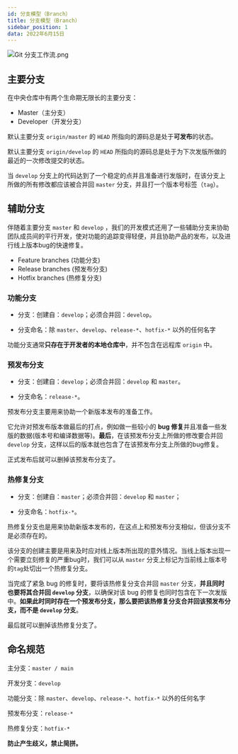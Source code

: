 ```yaml
---
id: 分支模型（Branch）
title: 分支模型（Branch）
sidebar_position: 1
data: 2022年6月15日
---
```


![Git 分支工作流.png](https://static.7wate.com/img/2021/08/24/c5a50e99dde5f.png)

## 主要分支

在中央仓库中有两个生命期无限长的主要分支：

- Master（主分支）
- Developer（开发分支）

默认主要分支 `origin/master` 的 `HEAD` 所指向的源码总是处于**可发布**的状态。

默认主要分支 `origin/develop` 的 `HEAD` 所指向的源码总是处于为下次发版所做的最近的一次修改提交的状态。

当 `develop` 分支上的代码达到了一个稳定的点并且准备进行发版时，在该分支上所做的所有修改都应该被合并回 `master` 分支，并且打一个版本号标签（`tag`）。

## 辅助分支

伴随着主要分支 `master` 和 `develop` ，我们的开发模式还用了一些辅助分支来协助团队成员间的平行开发，使对功能的追踪变得轻便，并且协助产品的发布，以及进行线上版本bug的快速修复。

- Feature branches (功能分支)
- Release branches (预发布分支)
- Hotfix branches (热修复分支)

### 功能分支

- 分支：创建自：`develop`；必须合并回：`develop`。

- 分支命名：除 `master`、`develop`、`release-*`、`hotfix-*` 以外的任何名字

功能分支通常**只存在于开发者的本地仓库中**，并不包含在远程库 `origin` 中。

### 预发布分支

- 分支：创建自：`develop`；必须合并回：`develop` 和 `master`。

- 分支命名：`release-*`。

预发布分支主要用来协助一个新版本发布的准备工作。

它允许对预发布版本做最后的打点，例如做一些较小的 **bug 修复**并且准备一些发版的数据(版本号和编译数据等)。**最后**，在该预发布分支上所做的修改要合并回 `develop` 分支，这样以后的版本就也包含了在该预发布分支上所做的bug修复。

正式发布后就可以删掉该预发布分支了。

### 热修复分支

- 分支：创建自：`master`；必须合并回：`develop` 和 `master`；

- 分支命名：`hotfix-*`。

热修复分支也是用来协助新版本发布的，在这点上和预发布分支相似，但该分支不是必须存在的。

该分支的创建主要是用来及时应对线上版本所出现的意外情况。当线上版本出现一个需要立刻修复的严重bug时，我们可以从 `master` 分支上标记为当前线上版本号的`tag`处切出一个热修复分支。

当完成了紧急 bug 的修复时，要将该热修复分支合并回 `master` 分支，**并且同时也要将其合并回 `develop` 分支**，以确保对该 bug 的修复也同时包含在下一次发版中。**如果此时同时存在一个预发布分支，那么要把该热修复分支合并回该预发布分支，而不是 `develop` 分支**。

最后就可以删掉该热修复分支了。

## 命名规范

主分支：`master / main`

开发分支：`develop`

功能分支：除 `master`、`develop`、`release-*`、`hotfix-*` 以外的任何名字

预发布分支：`release-*`

热修复分支：`hotfix-*`

**防止产生歧义，禁止简拼。**
